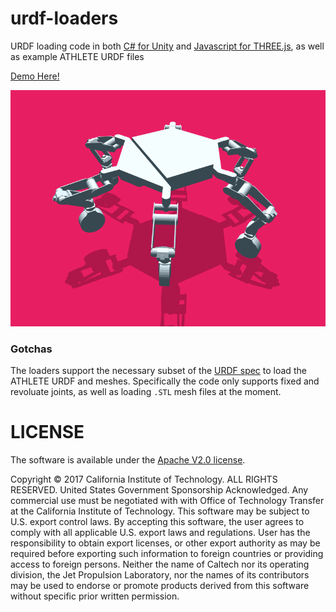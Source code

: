 # urdf-loaders

URDF loading code in both [C# for Unity](./unity/Assets/lib/) and [Javascript for THREE.js](./javascript/), as well as example ATHLETE URDF files

[Demo Here!](https://gkjohnson.github.io/urdf-loaders/javascript/example/index.bundle.html)

![Example](./javascript/docs/javascript-example.gif)

### Gotchas

The loaders support the necessary subset of the [URDF spec](http://wiki.ros.org/urdf/XML) to load the ATHLETE URDF and meshes. Specifically the code only supports fixed and revoluate joints, as well as loading `.STL` mesh files at the moment.

# LICENSE

The software is available under the [Apache V2.0 license](../LICENSE.txt).

Copyright © 2017 California Institute of Technology. ALL RIGHTS
RESERVED. United States Government Sponsorship Acknowledged. Any 
commercial use must be negotiated with with Office of Technology 
Transfer at the California Institute of Technology. This software may 
be subject to U.S. export control laws. By accepting this software, 
the user agrees to comply with all applicable U.S. export laws and 
regulations. User has the responsibility to obtain export licenses, 
or other export authority as may be required before exporting such 
information to foreign countries or providing access to foreign 
persons. Neither the name of Caltech nor its operating division, the
Jet Propulsion Laboratory, nor the names of its contributors may be
used to endorse or promote products derived from this software 
without specific prior written permission.

